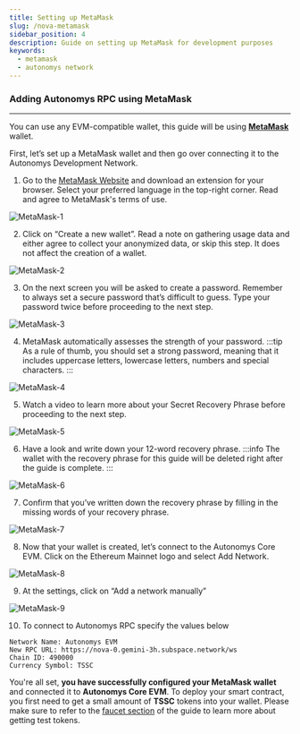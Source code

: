```yaml
---
title: Setting up MetaMask
slug: /nova-metamask
sidebar_position: 4
description: Guide on setting up MetaMask for development purposes
keywords:
  - metamask
  - autonomys network
---
```


### Adding Autonomys RPC using MetaMask
---
You can use any EVM-compatible wallet, this guide will be using [**MetaMask**](https://metamask.io/) wallet.

First, let’s set up a MetaMask wallet and then go over connecting it to the Autonomys Development Network.

1. Go to the [MetaMask Website](https://metamask.io/) and download an extension for your browser.
   Select your preferred language in the top-right corner. 
   Read and agree to MetaMask's terms of use.

  ![MetaMask-1](/img/developers/MetaMask-1.png)


2. Click on “Create a new wallet”.
  Read a note on gathering usage data and either agree to collect your anonymized data, or skip this step. It does not affect the creation of a wallet. 

  ![MetaMask-2](/img/developers/MetaMask-2.png)

3. On the next screen you will be asked to create a password. Remember to always set a secure password that’s difficult to guess. Type your password twice before proceeding to the next step.

  ![MetaMask-3](/img/developers/MetaMask-3.png)

4. MetaMask automatically assesses the strength of your password. 
  :::tip
  As a rule of thumb, you should set a strong password, meaning that it includes uppercase letters, lowercase letters, numbers and special characters.
  :::

  ![MetaMask-4](/img/developers/MetaMask-4.png)

5. Watch a video to learn more about your Secret Recovery Phrase before proceeding to the next step. 

  ![MetaMask-5](/img/developers/MetaMask-5.png)

6. Have a look and write down your 12-word recovery phrase. 
  :::info
  The wallet with the recovery phrase for this guide will be deleted right after the guide is complete.
  ::: 

  ![MetaMask-6](/img/developers/MetaMask-6.png)

7. Confirm that you’ve written down the recovery phrase by filling in the missing words of your recovery phrase. 

  ![MetaMask-7](/img/developers/MetaMask-7.png)

8. Now that your wallet is created, let’s connect to the Autonomys Core EVM. Click on the Ethereum Mainnet logo and select Add Network.

  ![MetaMask-8](/img/developers/MetaMask-8.png)

9. At the settings, click on “Add a network manually”

  ![MetaMask-9](/img/developers/MetaMask-9.png)

10. To connect to Autonomys RPC specify the values below

  ```
  Network Name: Autonomys EVM
  New RPC URL: https://nova-0.gemini-3h.subspace.network/ws
  Chain ID: 490000
  Currency Symbol: TSSC
  ```

You're all set, **you have successfully configured your MetaMask wallet** and connected it to **Autonomys Core EVM**. To deploy your smart contract, you first need to get a small amount of **TSSC**  tokens into your wallet. Please make sure to refer to the [faucet section](./faucet.md) of the guide to learn more about getting test tokens. 